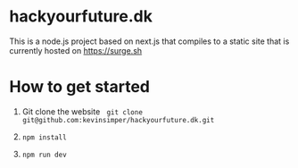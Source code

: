# hackyourfuture.dk

This is a node.js project based on next.js that compiles to a static site that is currently hosted on https://surge.sh

# How to get started

1. Git clone the website
   
`git clone git@github.com:kevinsimper/hackyourfuture.dk.git`

2. `npm install`
3. `npm run dev`
